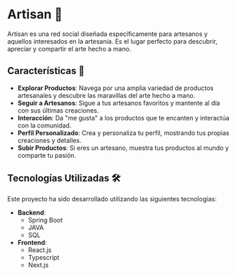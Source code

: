 # Artisan 🎨

Artisan es una red social diseñada específicamente para artesanos y aquellos interesados en la artesanía. Es el lugar perfecto para descubrir, apreciar y compartir el arte hecho a mano.

## Características 🌟

- **Explorar Productos**: Navega por una amplia variedad de productos artesanales y descubre las maravillas del arte hecho a mano.
- **Seguir a Artesanos**: Sigue a tus artesanos favoritos y mantente al día con sus últimas creaciones.
- **Interacción**: Da "me gusta" a los productos que te encanten y interactúa con la comunidad.
- **Perfil Personalizado**: Crea y personaliza tu perfil, mostrando tus propias creaciones y detalles.
- **Subir Productos**: Si eres un artesano, muestra tus productos al mundo y comparte tu pasión.

## Tecnologías Utilizadas 🛠️

Este proyecto ha sido desarrollado utilizando las siguientes tecnologías:

- **Backend**:
  - Spring Boot
  - JAVA
  - SQL
- **Frontend**:
  - React.js
  - Typescript
  - Next.js
